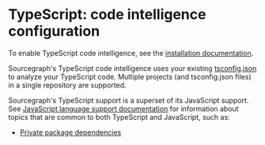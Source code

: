 # TypeScript: code intelligence configuration

To enable TypeScript code intelligence, see the [installation documentation](install/index.md).

Sourcegraph's TypeScript code intelligence uses your existing [tsconfig.json](http://www.typescriptlang.org/docs/handbook/tsconfig-json.html) to analyze your TypeScript code. Multiple projects (and tsconfig.json files) in a single repository are supported.

Sourcegraph's TypeScript support is a superset of its JavaScript support. See [JavaScript language support documentation](javascript.md) for information about topics that are common to both TypeScript and JavaScript, such as:

- [Private package dependencies](javascript.md#private-package-dependencies)
